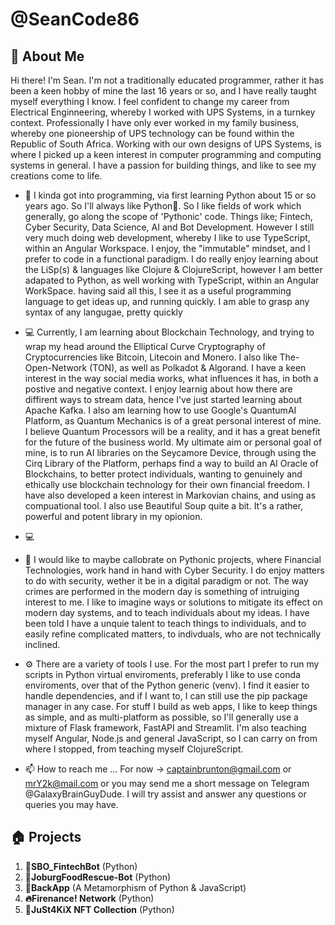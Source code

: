 # @SeanCode86

## 🚀 About Me

Hi there! I'm Sean. I'm not a traditionally educated programmer, rather it has been a keen hobby of mine the last
16 years or so, and I have really taught myself everything I know. I feel confident to change my career from Electrical Enginneering,
whereby I worked with UPS Systems, in a turnkey context. Professionally I have only ever worked in my family business, whereby one pioneership
of UPS technology can be found within the Republic of South Africa. Working with our own designs of UPS Systems, is where I picked up
a keen interest in computer programming and computing systems in general. I have a passion for building things, and like to see my creations 
come to life. 

- 👀 I kinda got into programming, via first learning Python about 15 or so years ago. So I'll always like Python🐍. So I like fields of work which
     generally, go along the scope of 'Pythonic' code. Things like; Fintech, Cyber Security, Data Science, AI and Bot Development. However I still very much 
     doing web development, whereby I like to use TypeScript, within an Angular Workspace. I enjoy, the "immutable" mindset, and I prefer to code in a
     functional paradigm. I do really enjoy learning about the LiSp(s) & languages like Clojure & ClojureScript, however I am better adapated to
     Python, as well working with TypeScript, within an Angular WorkSpace. having said all this, I see it as a useful programming language to 
     get ideas up, and running quickly. I am able to grasp any syntax of any langugae, pretty quickly 
     
- 💻 Currently, I am learning about Blockchain Technology, and trying to wrap my head around the Elliptical Curve Cryptography of
     Cryptocurrencies like Bitcoin, Litecoin and Monero. I also like The-Open-Network (TON), as well as Polkadot & Algorand. I have a keen interest in the
     way social media works, what influences it has, in both a postive and negative context. I enjoy learnig about how there are diffirent ways to stream data,
     hence I've just started learning about Apache Kafka. I also am learning how to use Google's QuantumAI Platform, as Quantum Mechanics is of a great
     personal interest of mine. I believe Quantum Processors will be a reality, and it has a great benefit for the future of the business world. My ultimate
     aim or personal goal of mine, is to run AI libraries on the Seycamore Device, through using the Cirq Library of the Platform, perhaps find a way to build
     an AI Oracle of Blockchains, to better protect individuals, wanting to genuinely and ethically use blockchain technology for their own financial freedom. 
     I have also developed a keen interest in Markovian chains, and using as compuational tool. I also use Beautiful Soup quite a bit. It's a
     rather, powerful and potent library in my opionion.
     
- 💻 
     
- 💞️ I would like to maybe callobrate on Pythonic projects, where Financial Technologies, work hand in hand with Cyber Security. I do enjoy matters to do
      with security, wether it be in a digital paradigm or not. The way crimes are performed in the modern day is something of intruiging interest to me. I 
      like to imagine ways or solutions to mitigate its effect on modern day systems, and to teach individuals about my ideas. I have been told I have a unquie
      talent to teach things to individuals, and to easily refine complicated matters, to indivduals, who are not technically inclined. 
      
- ⚙️ There are a variety of tools I use. For the most part I prefer to run my scripts in Python virtual enviroments, preferably I like to use conda enviroments,
      over that of the Python generic (venv). I find it easier to handle dependencies, and if I want to, I can still use the pip package manager in any case. 
      For stuff I build as web apps, I like to keep things as simple, and as multi-platform as possible, so I'll generally use a mixture of Flask framework, 
      FastAPI and Streamlit. I'm also teaching myself Angular, Node.js and general JavaScript, so I can carry on from where I stopped, from teaching myself ClojureScript.
     
- 📫 How to reach me ... For now -> captainbrunton@gmail.com or mrY2k@mail.com or you may send me a short message on Telegram @GalaxyBrainGuyDude. I will 
      try assist and answer any questions or queries you may have. 

## 🏠 Projects

1. **🤖SBO_FintechBot**          (Python)
2. **🤖JoburgFoodRescue-Bot**    (Python)
3. **🔋BackApp**    (A Metamorphism of Python & JavaScript)
4. **🔥Firenance! Network**               (Python)
5. **🎨JuSt4KiX NFT Collection** (Python)

<!---
SeanCode86/SeanCode86 is a ✨ special ✨ repository because its `README.md` (this file) appears on your GitHub profile.
You can click the Preview link to take a look at your changes.
--->
